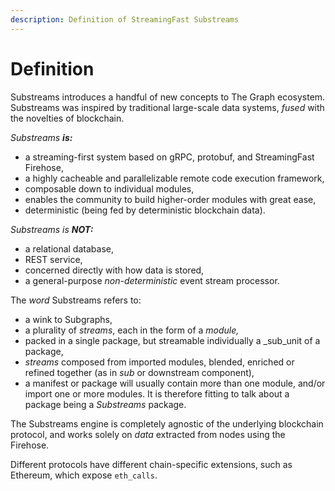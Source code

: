 ```yaml
---
description: Definition of StreamingFast Substreams
---
```


# Definition

Substreams introduces a handful of new concepts to The Graph ecosystem. Substreams was inspired by traditional large-scale data systems, _fused_ with the novelties of blockchain.

_Substreams **is:**_

* a streaming-first system based on gRPC, protobuf, and StreamingFast Firehose,
* a highly cacheable and parallelizable remote code execution framework,&#x20;
* composable down to individual modules,
* enables the community to build higher-order modules with great ease,
* deterministic (being fed by deterministic blockchain data).

_Substreams is **NOT:**_

* a relational database,
* REST service,
* concerned directly with how data is stored,
* a general-purpose _non-deterministic_ event stream processor.

The _word_ Substreams refers to:

* a wink to Subgraphs,
* a plurality of _streams_, each in the form of a _module,_
* packed in a single package, but streamable individually a _sub_unit of a package,
* _streams_ composed from imported modules, blended, enriched or refined together (as in _sub_ or downstream component),
* a manifest or package will usually contain more than one module, and/or import one or more modules. It is therefore fitting to talk about a package being a _Substreams_ package.

The Substreams engine is completely agnostic of the underlying blockchain protocol, and works solely on _data_ extracted from nodes using the Firehose.&#x20;

Different protocols have different chain-specific extensions, such as Ethereum, which expose `eth_calls`.
